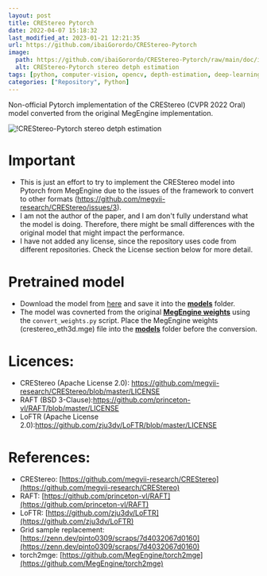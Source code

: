 ```yaml
---
layout: post
title: CREStereo Pytorch
date: 2022-04-07 15:18:32 
last_modified_at: 2023-01-21 12:21:35 
url: https://github.com/ibaiGorordo/CREStereo-Pytorch
image:
  path: https://github.com/ibaiGorordo/CREStereo-Pytorch/raw/main/doc/img/output.jpg
  alt: CREStereo-Pytorch stereo detph estimation
tags: [python, computer-vision, opencv, depth-estimation, deep-learning, stereo-matching, stereo-vision, stereo-depth-estimation, pytorch, crestereo]
categories: ["Repository", Python]
---
```

 Non-official Pytorch implementation of the CREStereo (CVPR 2022 Oral) model converted from the original MegEngine implementation.

![!CREStereo-Pytorch stereo detph estimation](https://github.com/ibaiGorordo/CREStereo-Pytorch/raw/main/doc/img/output.jpg)
 
# Important
- This is just an effort to try to implement the CREStereo model into Pytorch from MegEngine due to the issues of the framework to convert to other formats (https://github.com/megvii-research/CREStereo/issues/3).
- I am not the author of the paper, and I am don't fully understand what the model is doing. Therefore, there might be small differences with the original model that might impact the performance.
- I have not added any license, since the repository uses code from different repositories. Check the License section below for more detail.

# Pretrained model
- Download the model from [here](https://drive.google.com/file/d/1D2s1v4VhJlNz98FQpFxf_kBAKQVN_7xo/view?usp=sharing) and save it into the **[models](https://github.com/ibaiGorordo/CREStereo-Pytorch/tree/main/models)** folder.
- The model was covnerted from the original **[MegEngine weights](https://drive.google.com/file/d/1Wx_-zDQh7BUFBmN9im_26DFpnf3AkXj4/view)** using the `convert_weights.py` script. Place the MegEngine weights (crestereo_eth3d.mge) file into the **[models](https://github.com/ibaiGorordo/CREStereo-Pytorch/tree/main/models)** folder before the conversion.

# Licences:
- CREStereo (Apache License 2.0): https://github.com/megvii-research/CREStereo/blob/master/LICENSE
- RAFT (BSD 3-Clause):https://github.com/princeton-vl/RAFT/blob/master/LICENSE
- LoFTR (Apache License 2.0):https://github.com/zju3dv/LoFTR/blob/master/LICENSE

# References:
- CREStereo: [https://github.com/megvii-research/CREStereo](https://github.com/megvii-research/CREStereo)
- RAFT: [https://github.com/princeton-vl/RAFT](https://github.com/princeton-vl/RAFT)
- LoFTR: [https://github.com/zju3dv/LoFTR](https://github.com/zju3dv/LoFTR)
- Grid sample replacement: [https://zenn.dev/pinto0309/scraps/7d4032067d0160](https://zenn.dev/pinto0309/scraps/7d4032067d0160)
- torch2mge: [https://github.com/MegEngine/torch2mge](https://github.com/MegEngine/torch2mge)
